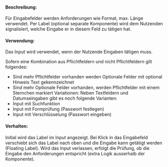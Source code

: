 
#### Beschreibung:

Für Eingabefelder werden Anforderungen wie Format, max. Länge verwendet.
Per Label (optional separate Komponente) wird dem Nutzenden signalisiert, welche Eingabe er in diesem Feld zu tätigen hat.

#### Verwendung:

Das Input wird verwendet, wenn der Nutzende Eingaben tätigen muss.

Sofern eine Kombination aus Pflichtfeldern und nicht Pflichtfeldern gilt folgendes:
- Sind mehr Pflichtfelder vorhanden werden Optionale Felder mit optional Hinweis Text gekennzeichnet
- Sind mehr Optionale Felder vorhanden, werden Pflichtfelder mit einem Sternchen markiert
  Variationen: Neben Textfeldern und Datumseingaben gibt es noch folgende Varianten:
- Input mit Suchfunktion
- Input mit Formprüfung (Passwort festlegen)
- Input mit Verschlüsselung (Passwort eingeben)

#### Verhalten:

Initial wird das Label im Input angezeigt. 
Bei Klick in das Eingabefeld verschiebt sich das Label nach oben und die Eingabe kann getätigt werden (Floating Label). 
Wird das Input verlassen, erfolgt die Prüfung, ob die Eingabe den Anforderungen entspricht (extra Logik ausserhalb der Komponente).

